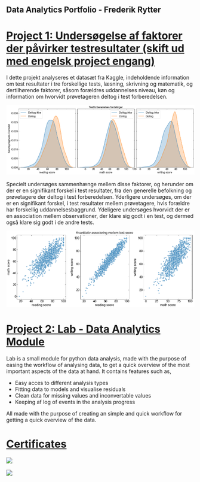 ## Data Analytics Portfolio - Frederik Rytter

# [Project 1: Undersøgelse af faktorer der påvirker testresultater (skift ud med engelsk project engang)](https://github.com/fred465f/exams)
I dette projekt analyseres et datasæt fra Kaggle, indeholdende information om test resultater i tre forskellige tests, læsning, skrivning og matematik, og dertilhørende faktorer, såsom forældres uddannelses niveau, køn og information om hvorvidt prøvetageren deltog i test forberedelsen.

![](/images/eksamens-score-fordeling-pages.png)

Specielt undersøges sammenhænge mellem disse faktorer, og herunder om der er en signifikant forskel i test resultater, fra den generelle befolkning og prøvetagere der deltog i test forberedelsen. Yderligere undersøges, om der er en signifikant forskel, i test resultater mellem prøvetagere, hvis forældre har forskellig uddannelsesbaggrund. Ydeligere undersøges hvorvidt der er en association mellem observationer, der klare sig godt i en test, og dermed også klare sig godt i de andre tests.

![](/images/scatter-pages.png)

# [Project 2: Lab - Data Analytics Module](https://github.com/fred465f/Lab)
Lab is a small module for python data analysis, made with the purpose of easing
the workflow of analysing data, to get a quick overview of the most important aspects of the data at hand.
It contains features such as,

 - Easy acces to different analysis types
 - Fitting data to models and visualise residuals
 - Clean data for missing values and inconvertable values
 - Keeping af log of events in the analysis progress

All made with the purpose of creating an simple and quick workflow for getting a quick overview of the data.

# [Certificates](https://github.com/fred465f/Data_Analytics_Portfolio/Codecademy-Certificates)

![](/Codecademy-Certificates/data_analyst_screenshot)

![](/Codecademy-Certificates/Sql-Analysis-Skærmbillede)
